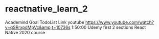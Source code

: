 # reactnative_learn_2
Academind Goal TodoList 
Link youtube
https://www.youtube.com/watch?v=qSRrxpdMpVc&amp;t=10736s 
1:50:00
Udemy first 2 sections React Native 2020 course
